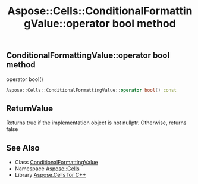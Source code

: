 ﻿---
title: Aspose::Cells::ConditionalFormattingValue::operator bool method
linktitle: operator bool
second_title: Aspose.Cells for C++ API Reference
description: 'Aspose::Cells::ConditionalFormattingValue::operator bool method. operator bool() in C++.'
type: docs
weight: 400
url: /cpp/aspose.cells/conditionalformattingvalue/operator_bool/
---
## ConditionalFormattingValue::operator bool method


operator bool()

```cpp
Aspose::Cells::ConditionalFormattingValue::operator bool() const
```


## ReturnValue

Returns true if the implementation object is not nullptr. Otherwise, returns false

## See Also

* Class [ConditionalFormattingValue](../)
* Namespace [Aspose::Cells](../../)
* Library [Aspose.Cells for C++](../../../)
